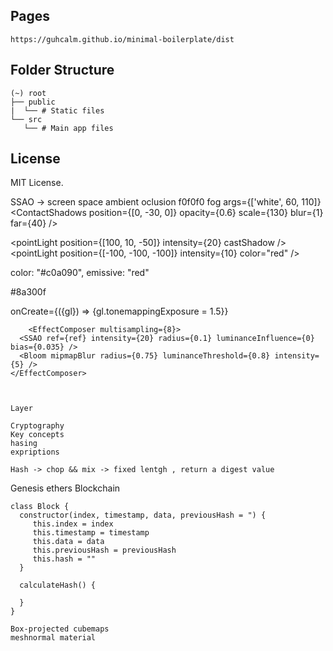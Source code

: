    ## Pages

   ```
   https://guhcalm.github.io/minimal-boilerplate/dist
   ```

   ## Folder Structure

   ```
   (~) root
   ├── public
   |  └── # Static files
   └── src
      └── # Main app files
   ```

   ## License

   MIT License.

   SSAO -> screen space ambient oclusion
   f0f0f0
   fog args={['white', 60, 110]}
   <ambientLight intensity={1.5} />
   <ContactShadows position={[0, -30, 0]} opacity={0.6} scale={130} blur={1} far={40} />

   <EffectComposer multisampling={0}>
      <SSAO samples={31} radius={0.1} intensity={30} luminanceInfluence={0.1} color="red" />
   </EffectComposer>


   <meshStandardMaterial roughness={0} color="#f0f0f0" />

   <pointLight position={[100, 10, -50]} intensity={20} castShadow />
   <pointLight position={[-100, -100, -100]} intensity={10} color="red" />

   <Environment preset="city" />


   color: "#c0a090", emissive: "red"

   #8a300f

   onCreate={({gl}) => {gl.tonemappingExposure = 1.5}}

   <EffectComposer multisampling={0}>
      <SSAO samples={11} radius={0.1} intensity={20} luminanceInfluence={0.6} color="red" />
      <SSAO samples={21} radius={0.03} intensity={10} luminanceInfluence={0.6} color="red" />
    </EffectComposer>

        <EffectComposer multisampling={8}>
      <SSAO ref={ref} intensity={20} radius={0.1} luminanceInfluence={0} bias={0.035} />
      <Bloom mipmapBlur radius={0.75} luminanceThreshold={0.8} intensity={5} />
    </EffectComposer>



    Layer

    Cryptography
    Key concepts
    hasing
    expriptions

    Hash -> chop && mix -> fixed lentgh , return a digest value 


Genesis
ethers
    Blockchain

    class Block {
      constructor(index, timestamp, data, previousHash = ") {
         this.index = index
         this.timestamp = timestamp
         this.data = data
         this.previousHash = previousHash
         this.hash = ""
      }

      calculateHash() {

      }
    }

    Box-projected cubemaps
    meshnormal material